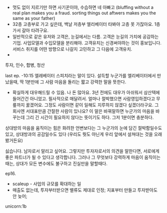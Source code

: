 - 멋도 없이 지르기만 하면 사기꾼이야, 수습하면 네 아빠고 (bluffing without a real plan makes you a fraud. sorting things out aftwers makes you the same as your father)
- 32층  고층부로 가고 싶은데, 백날  저층부 엘리베이터 타봐야 고층 못 가잖아요. 1층 가서 갈아 타려구요.
- 일반적으로 같은 유저와 고객은, 눈길에서는 다름. 고객은 눈길의 가치에 공감하는 기업. 사업모델과 수입모델을 분리해야. 고객유치는 신경써야하는 것이 홍보입니다. 서비스 취지를 어떤 방향으로 나갈지 고민하고 그 다음에 고객유치.
- 
투자, 인수, 합병, 청산

last ep. -10:15
엘레베이터 스피치라는 말이 있다. 설득할 누군가를 엘리베이터에서 만났을때, 딱 1분만에 그 사람 마음을 돌리는 짧고 강력한 말을 뜻한다. 
- 확실하게 대우해드릴 수 있음. 나 돈 많아요. 3년 전에도 대우가 아쉬워서 삼산텍에 들어간건 아니었고. 필사적으로 매달려서. 얼마나 절박했으면 사람영입하겠다고 무릎까지 꿇겠어요. 그정도 사람이면 같이 일해도 지루하지 않겠다 싶겠더라구요. 
그 회사엔 서대표만큼 간절한 사람이 있나요? 이 말은 바꿔말하면 누군가의 마음을 바꾸는데 그리 긴 시간이 필요하지 않다는 뜻이기도 하다. 그저 1분이면 충분하다. 

상대방의 마음을 움직이는 힘은 화려한 언변보다는 그 누군가의 눈에 담긴 절박함일수도 있고, 상대방과의 공감일수도 있다 (우리도 뭣도 아닌게 우리 앞에서 설쳐대는 것을 오래 봤거든요)

싫습니다. 남자로서 말리고 싶어요. 그렇지만 투자자로서의 의견을 말한다면, 서로에게 좋은 파트너가 될 수 있다고 생각합니다. 
그러나 그 무엇보다 강력하게 마음이 움직이는 때는, 상대가 모든 변수에도 불구하고 진실만을 말할때다. 


ep16.
- scaleup - 사업의 규모를 확대하는 일
- 매출도 없는데, 투자부터받으면 밸류도 제대로 인정; 지표부터 만들고 투자받아도 안 늦어; 

unicorn:1b